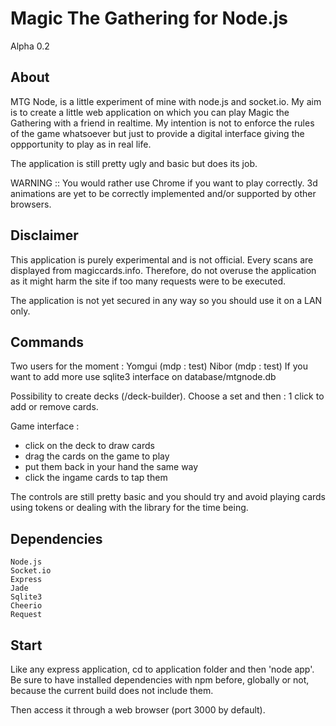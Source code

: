 Magic The Gathering for Node.js
===============================
Alpha 0.2

About
-----
MTG Node, is a little experiment of mine with node.js and
socket.io. My aim is to create a little web application
on which you can play Magic the Gathering with a friend
in realtime. My intention is not to enforce the rules of
the game whatsoever but just to provide a digital interface
giving the oppportunity to play as in real life.

The application is still pretty ugly and basic but does
its job.

WARNING :: You would rather use Chrome if you want
to play correctly. 3d animations are yet to be correctly implemented
and/or supported by other browsers.

Disclaimer
----------
This application is purely experimental and is not
official. Every scans are displayed from magiccards.info.
Therefore, do not overuse the application as it might harm
the site if too many requests were to be executed.

The application is not yet secured in any way so you should
use it on a LAN only.

Commands
-------------
Two users for the moment :
Yomgui (mdp : test)
Nibor (mdp : test)
If you want to add more use sqlite3 interface on
database/mtgnode.db

Possibility to create decks (/deck-builder).
Choose a set and then : 1 click to add or remove cards.

Game interface :
* click on the deck to draw cards
* drag the cards on the game to play
* put them back in your hand the same way
* click the ingame cards to tap them

The controls are still pretty basic and you should try and
avoid playing cards using tokens or dealing with the library
for the time being.

Dependencies
------------
	Node.js
	Socket.io
	Express
	Jade
	Sqlite3
	Cheerio
	Request


Start
-----
Like any express application, cd to application folder and
then 'node app'. Be sure to have installed dependencies with
npm before, globally or not, because the current build does
not include them.

Then access it through a web browser (port 3000 by default).

